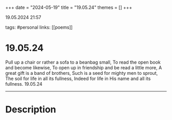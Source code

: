 +++
date = "2024-05-19"
title = "19.05.24"
themes = []
+++

19.05.2024 21:57

tags: #personal
links: [[poems]]

# 19.05.24

Pull up a chair or rather a sofa to a beanbag small,
To read the open book and become likewise,
To open up in friendship and be read a little more,
A great gift is a band of brothers,
Such is a seed for mighty men to sprout,
The soil for life in all its fullness,
Indeed for life in His name and all its fullness.
19.05.24

---

# Description

